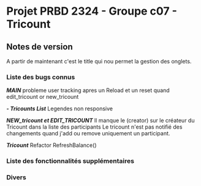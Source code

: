 # Projet PRBD 2324 - Groupe c07 - Tricount

## Notes de version

A partir de maintenant c'est le title qui nou permet la gestion des onglets.

### Liste des bugs connus

***MAIN***
probleme user tracking apres un Reload et un reset quand edit_tricount or new_tricount


***- Tricounts List***
Legendes non responsive


***NEW_tricount et EDIT_TRICOUNT***
Il manque le (creator) sur le créateur du Tricount dans la liste des participants
Le tricount n'est pas notifié des changements quand j'add ou remove uniquement un participant.

***Tricount***
Refactor RefreshBalance()

### Liste des fonctionnalités supplémentaires

### Divers
